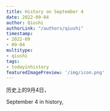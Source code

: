 ```yaml
---
title: History on September 4
date: 2022-09-04
author: Qiushi 
authorLink: "/authors/qiushi"
timestamp: 
- 2022-09
- 09-04
multitype: 
- qiushi
tags: 
- todayinhistory
featuredImagePreview: '/img/icon.png'
---
```









历史上的9月4日，

September 4 in history, 

<!--more-->

